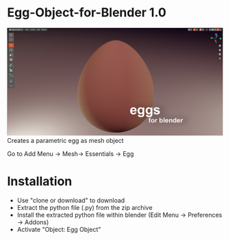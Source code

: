 # Egg-Object-for-Blender 1.0

<img src="images/eggsforblender.png">
Creates a parametric egg as mesh object 

Go to Add Menu -> Mesh-> Essentials -> Egg


# Installation

- Use "clone or download" to download 
- Extract the python file (.py) from the zip archive 
- Install the extracted python file within blender  (Edit Menu -> Preferences -> Addons)
- Activate "Object: Egg Object"
